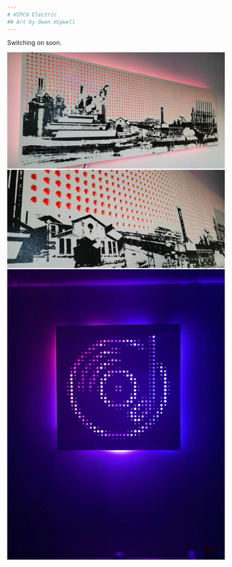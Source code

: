 ```yaml
---
# HIPCO Electric
## Art by Owen Hipwell
---
```



Switching on soon.


<img src="assets/images/fwt-pink.jpg"/>
<img src="assets/images/fwt-closeup-orange.jpg"/>
<img src="assets/images/record.jpeg"/>

